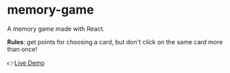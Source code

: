 # memory-game

A memory game made with React.

**Rules**: get points for choosing a card, but don't click on the same card more than once!


👉[Live Demo](https://dima-sheiko.github.io/memory-game/)
